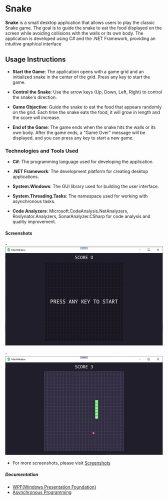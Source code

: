 # Snake
  **Snake** is a small desktop application that allows users to play the classic Snake game. The goal is to guide the snake to eat the food displayed on the screen while avoiding collisions with the walls or its own body. The application is developed using C# and the .NET Framework, providing an intuitive graphical interface
  
  ## Usage Instructions
   - **Start the Game**: The application opens with a game grid and an initialized snake in the center of the grid. Press any key to start the game.

   - **Control the Snake**: Use the arrow keys (Up, Down, Left, Right) to control the snake's direction.

   - **Game Objective**: Guide the snake to eat the food that appears randomly on the grid. Each time the snake eats the food, it will grow in length and the score will increase.

   - **End of the Game**: The game ends when the snake hits the walls or its own body. After the game ends, a "Game Over" message will be displayed, and you can press any key to start a new game.

### Technologies and Tools Used
   - **C#**: The programming language used for developing the application.
     
   - **.NET Framework**: The development platform for creating desktop applications.
     
   - **System.Windows**: The GUI library used for building the user interface.
     
   - **System.Threading.Tasks**: The namespace used for working with asynchronous tasks.
   
   - **Code Analyzers**: Microsoft.CodeAnalysis.NetAnalyzers, Roslynator.Analyzers, SonarAnalyzer.CSharp for code analysis and quality improvement.

#### Screenshots
 -![Start](Snake/Screenshots/Start.jpg)

 -![Start](Snake/Screenshots/InGame.jpg)

 - For more screenshots, please visit [Screenshots](Snake/Screenshots)

##### Documentation
 - [WPF(Windows Presentation Foundation)](https://learn.microsoft.com/en-us/dotnet/desktop/wpf/overview/?view=netdesktop-8.0)
 - [Asynchronous Programming](https://learn.microsoft.com/en-us/dotnet/csharp/asynchronous-programming/)

